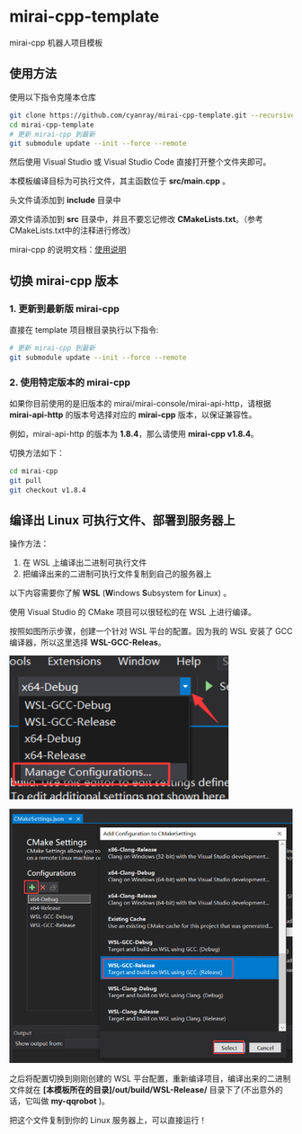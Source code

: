 # mirai-cpp-template

 mirai-cpp 机器人项目模板

## 使用方法

使用以下指令克隆本仓库

```bash
git clone https://github.com/cyanray/mirai-cpp-template.git --recursive
cd mirai-cpp-template
# 更新 mirai-cpp 到最新
git submodule update --init --force --remote
```

然后使用 Visual Studio 或 Visual Studio Code 直接打开整个文件夹即可。

本模板编译目标为可执行文件，其主函数位于 **src/main.cpp** 。

头文件请添加到 **include** 目录中

源文件请添加到 **src** 目录中，并且不要忘记修改 **CMakeLists.txt**。（参考CMakeLists.txt中的注释进行修改）


mirai-cpp 的说明文档：[使用说明](https://github.com/cyanray/mirai-cpp/blob/master/doc/%E4%BD%BF%E7%94%A8%E8%AF%B4%E6%98%8E.md)

## 切换 mirai-cpp 版本

### 1. 更新到最新版 mirai-cpp

直接在 template 项目根目录执行以下指令:

```bash
# 更新 mirai-cpp 到最新
git submodule update --init --force --remote
```
### 2. 使用特定版本的 mirai-cpp

如果你目前使用的是旧版本的 mirai/mirai-console/mirai-api-http，请根据 **mirai-api-http** 的版本号选择对应的 **mirai-cpp** 版本，以保证兼容性。

例如，mirai-api-http 的版本为 **1.8.4**，那么请使用 **mirai-cpp v1.8.4**。

切换方法如下：

```bash
cd mirai-cpp
git pull
git checkout v1.8.4
```

## 编译出 Linux 可执行文件、部署到服务器上

操作方法：

1. 在 WSL 上编译出二进制可执行文件
2. 把编译出来的二进制可执行文件复制到自己的服务器上

以下内容需要你了解 **WSL** (**W**indows **S**ubsystem for **L**inux) 。

使用 Visual Studio 的 CMake 项目可以很轻松的在 WSL 上进行编译。

按照如图所示步骤，创建一个针对 WSL 平台的配置。因为我的 WSL 安装了 GCC 编译器，所以这里选择 **WSL-GCC-Releas**。

![创建WSL-GCC平台配置1](./doc/pic/vs_3.png)

![创建WSL-GCC平台配置2](./doc/pic/vs_configure_linux_project.png)

之后将配置切换到刚刚创建的 WSL 平台配置，重新编译项目，编译出来的二进制文件就在 **[本模板所在的目录]/out/build/WSL-Release/** 目录下了(不出意外的话，它叫做 **my-qqrobot** )。

把这个文件复制到你的 Linux 服务器上，可以直接运行！
